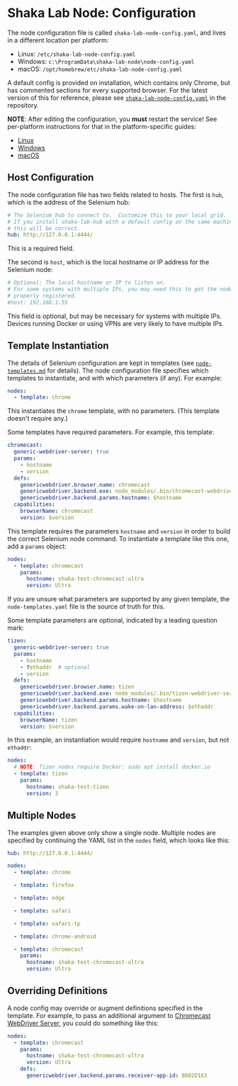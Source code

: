 # Shaka Lab Node: Configuration

The node configuration file is called `shaka-lab-node-config.yaml`, and lives
in a different location per platform:

 - Linux: `/etc/shaka-lab-node-config.yaml`
 - Windows: `c:\ProgramData\shaka-lab-node\node-config.yaml`
 - macOS: `/opt/homebrew/etc/shaka-lab-node-config.yaml`

A default config is provided on installation, which contains only Chrome, but
has commented sections for every supported browser.  For the latest version of
this for reference, please see
[`shaka-lab-node-config.yaml`](shaka-lab-node-config.yaml) in the repository.


**NOTE**: After editing the configuration, you **must** restart the service!
See per-platform instructions for that in the platform-specific guides:

 - [Linux](linux/README.md#readme)
 - [Windows](windows/README.md#readme)
 - [macOS](macos/README.md#readme)


## Host Configuration

The node configuration file has two fields related to hosts.  The first is
`hub`, which is the address of the Selenium hub:

```yaml
# The Selenium hub to connect to.  Customize this to your local grid.
# If you install shaka-lab-hub with a default config on the same machine,
# this will be correct.
hub: http://127.0.0.1:4444/
```

This is a required field.

The second is `host`, which is the local hostname or IP address for the
Selenium node:

```yaml
# Optional: The local hostname or IP to listen on.
# For some systems with multiple IPs, you may need this to get the nodes
# properly registered.
#host: 192.168.1.55
```

This field is optional, but may be necessary for systems with multiple IPs.
Devices running Docker or using VPNs are very likely to have multiple IPs.


## Template Instantiation

The details of Selenium configuration are kept in templates (see
[`node-templates.md`](node-templates.md) for details).  The node configuration
file specifies which templates to instantiate, and with which parameters (if
any).  For example:

```yaml
nodes:
  - template: chrome
```

This instantiates the `chrome` template, with no parameters.  (This template
doesn't require any.)

Some templates have required parameters.  For example, this template:

```yaml
chromecast:
  generic-webdriver-server: true
  params:
    - hostname
    - version
  defs:
    genericwebdriver.browser.name: chromecast
    genericwebdriver.backend.exe: node_modules/.bin/chromecast-webdriver-server$cmd
    genericwebdriver.backend.params.hostname: $hostname
  capabilities:
    browserName: chromecast
    version: $version
```

This template requires the parameters `hostname` and `version` in order to
build the correct Selenium node command.  To instantiate a template like this
one, add a `params` object:

```yaml
nodes:
  - template: chromecast
    params:
      hostname: shaka-test-chromecast-ultra
      version: Ultra
```

If you are unsure what parameters are supported by any given template, the
`node-templates.yaml` file is the source of truth for this.

Some template parameters are optional, indicated by a leading question mark:

```yaml
tizen:
  generic-webdriver-server: true
  params:
    - hostname
    - ?ethaddr  # optional
    - version
  defs:
    genericwebdriver.browser.name: tizen
    genericwebdriver.backend.exe: node_modules/.bin/tizen-webdriver-server$cmd
    genericwebdriver.backend.params.hostname: $hostname
    genericwebdriver.backend.params.wake-on-lan-address: $ethaddr
  capabilities:
    browserName: tizen
    version: $version
```

In this example, an instantiation would require `hostname` and `version`, but
not `ethaddr`:

```yaml
nodes:
  # NOTE: Tizen nodes require Docker: sudo apt install docker.io
  - template: tizen
    params:
      hostname: shaka-test-tizen
      version: 3
```


## Multiple Nodes

The examples given above only show a single node.  Multiple nodes are specified
by continuing the YAML list in the `nodes` field, which looks like this:

```yaml
hub: http://127.0.0.1:4444/

nodes:
  - template: chrome

  - template: firefox

  - template: edge

  - template: safari

  - template: safari-tp

  - template: chrome-android

  - template: chromecast
    params:
      hostname: shaka-test-chromecast-ultra
      version: Ultra
```


## Overriding Definitions

A node config may override or augment definitions specified in the template.
For example, to pass an additional argument to
[Chromecast WebDriver Server](https://github.com/shaka-project/generic-webdriver-server/tree/main/backends/chromecast),
you could do something like this:

```yaml
nodes:
  - template: chromecast
    params:
      hostname: shaka-test-chromecast-ultra
      version: Ultra
    defs:
      genericwebdriver.backend.params.receiver-app-id: B602D163
```
